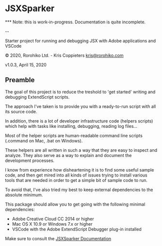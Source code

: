 # JSXSparker

  *** Note: this is work-in-progress. Documentation is quite incomplete.

--

Starter project for running and debugging JSX with Adobe applications and VSCode

© 2020, Rorohiko Ltd. - Kris Coppieters
kris@rorohiko.com

v1.0.3, April 15, 2020

## Preamble

The goal of this project is to reduce the treshold to 'get started' writing
and debugging ExtendScript scripts.

The approach I've taken is to provide you with a ready-to-run script with all its 
source code.

In addition, there is a lot of developer infrastructure code (helpers scripts) which help with tasks like installing, debugging, reading log files...

Most of the helper scripts are human-readable command line scripts (.command on Mac, .bat on Windows). 

These helpers are all written in such a way that they are easy to inspect and analyze. 
They also serve as a way to explain and document the development processes.
 
I know from experience how disheartening it is to find some useful sample code, 
and then get mired into all kinds of issues trying to install various tools 
that are needed in order to get a simple bit of sample code to run.

To avoid that, I've also tried my best to keep external dependencies 
to the absolute minimum.

This package should allow you to get going with the following minimal 
dependencies:

- Adobe Creative Cloud CC 2014 or higher
- Mac OS X 10.9 or Windows 7.x or higher
- VSCode with the Adobe ExtendScript Debugger plug-in installed

Make sure to consult the [JSXSparker Documentation](https://github.com/zwettemaan/JSXSparker/wiki/JSXSparker-Documentation)
